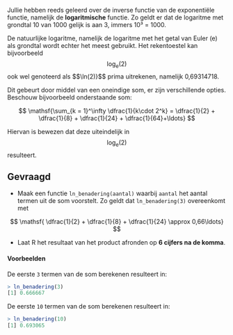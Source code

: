 
Jullie hebben reeds geleerd over de inverse functie van de exponentiële functie, namelijk de **logaritmische** functie. Zo geldt er dat de logaritme met grondtal 10 van 1000 gelijk is aan 3, immers 10³ = 1000.

De natuurlijke logaritme, namelijk de logaritme met het getal van Euler (e) als grondtal wordt echter het meest gebruikt. Het rekentoestel kan bijvoorbeeld $$\mathsf{\log_e(2)}$$ ook wel genoteerd als $$\ln(2)}$$ prima uitrekenen, namelijk 0,69314718.

Dit gebeurt door middel van een oneindige som, er zijn verschillende opties. Beschouw bijvoorbeeld onderstaande som:

$$
\mathsf{\sum_{k = 1}^\infty \dfrac{1}{k\cdot 2^k} = \dfrac{1}{2} + \dfrac{1}{8} + \dfrac{1}{24} + \dfrac{1}{64}+\ldots}
$$

Hiervan is bewezen dat deze uiteindelijk in $$\mathsf{\log_e(2)}$$ resulteert.

## Gevraagd

- Maak een functie `ln_benadering(aantal)` waarbij `aantal` het aantal termen uit de som voorstelt. Zo geldt dat `ln_benadering(3)` overeenkomt met 

$$
\mathsf{ \dfrac{1}{2} + \dfrac{1}{8} + \dfrac{1}{24} \approx 0,66\ldots}
$$

- Laat R het resultaat van het product afronden op **6 cijfers na de komma**.

#### Voorbeelden

De eerste `3` termen van de som berekenen resulteert in:

```R
> ln_benadering(3)
[1] 0.666667
```

De eerste `10` termen van de som berekenen resulteert in:

```R
> ln_benadering(10)
[1] 0.693065
```
